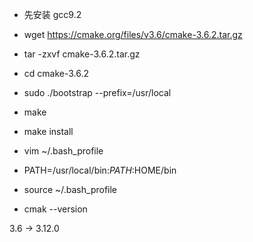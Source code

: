 
- 先安装 gcc9.2

- wget https://cmake.org/files/v3.6/cmake-3.6.2.tar.gz

- tar -zxvf cmake-3.6.2.tar.gz

- cd cmake-3.6.2

- sudo ./bootstrap --prefix=/usr/local

- make

- make install

- vim ~/.bash_profile

- PATH=/usr/local/bin:$PATH:$HOME/bin

- source ~/.bash_profile

- cmak --version


3.6 -> 3.12.0
